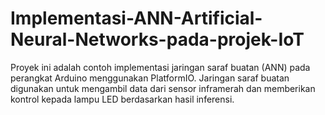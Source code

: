 # Implementasi-ANN-Artificial-Neural-Networks-pada-projek-IoT
Proyek ini adalah contoh implementasi jaringan saraf buatan (ANN) pada perangkat Arduino menggunakan PlatformIO. Jaringan saraf buatan digunakan untuk mengambil data dari sensor inframerah dan memberikan kontrol kepada lampu LED berdasarkan hasil inferensi.
